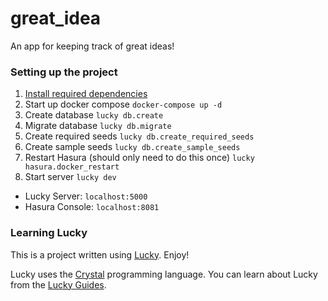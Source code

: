 # great_idea

An app for keeping track of great ideas!

### Setting up the project

1. [Install required dependencies](https://luckyframework.org/guides/getting-started/installing#install-required-dependencies)
1. Start up docker compose `docker-compose up -d`
1. Create database `lucky db.create`
1. Migrate database `lucky db.migrate`
1. Create required seeds `lucky db.create_required_seeds`
1. Create sample seeds `lucky db.create_sample_seeds`
1. Restart Hasura (should only need to do this once) `lucky hasura.docker_restart`
1. Start server `lucky dev`
  - Lucky Server: `localhost:5000`
  - Hasura Console: `localhost:8081`

### Learning Lucky

This is a project written using [Lucky](https://luckyframework.org). Enjoy!

Lucky uses the [Crystal](https://crystal-lang.org) programming language. You can learn about Lucky from the [Lucky Guides](https://luckyframework.org/guides/getting-started/why-lucky).
